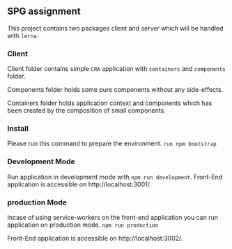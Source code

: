 ## SPG assignment

This project contains two packages client and server which will be handled with `lerna`.

### Client

Client folder contains simple `CRA` application with `containers` and `components` folder.

Components folder holds some pure components without any side-effects.

Containers folder holds application context and components which has been created by the composition of small components.

### Install

Please run this command to prepare the environment. `run npm bootstrap`

### Development Mode

Run application in development mode with `npm run development`.
Front-End application is accessible on http://localhost:3001/.

### production Mode

Incase of using service-workers on the front-end application you can run application on production mode.
`npm run production`

Front-End application is accessible on http://localhost:3002/.
